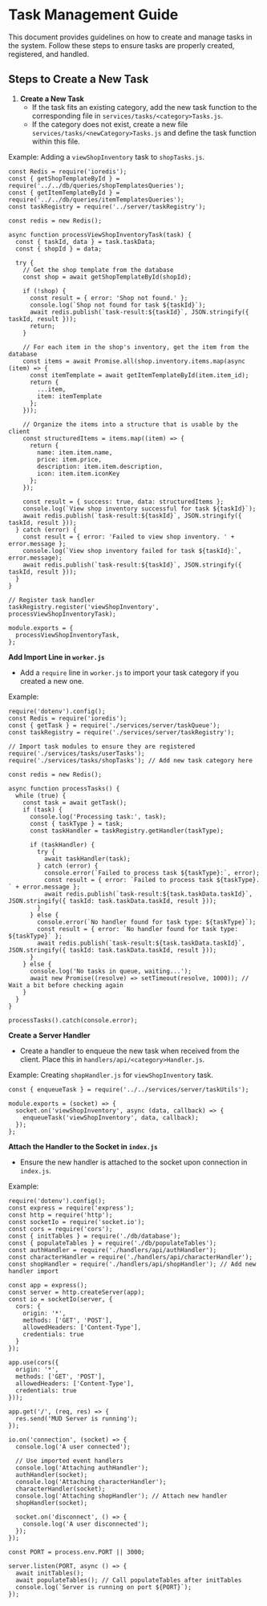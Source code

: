 # Task Management Guide 

This document provides guidelines on how to create and manage tasks in the system. Follow these steps to ensure tasks are properly created, registered, and handled. 

## Steps to Create a New Task 

1. **Create a New Task** 
	- If the task fits an existing category, add the new task function to the corresponding file in `services/tasks/<category>Tasks.js`. 
	- If the category does not exist, create a new file `services/tasks/<newCategory>Tasks.js` and define the task function within this file. 

Example: Adding a `viewShopInventory` task to `shopTasks.js`. 

```
const Redis = require('ioredis');
const { getShopTemplateById } = require('../../db/queries/shopTemplatesQueries');
const { getItemTemplateById } = require('../../db/queries/itemTemplatesQueries');
const taskRegistry = require('../server/taskRegistry');

const redis = new Redis();

async function processViewShopInventoryTask(task) {
  const { taskId, data } = task.taskData;
  const { shopId } = data;

  try {
    // Get the shop template from the database
    const shop = await getShopTemplateById(shopId);

    if (!shop) {
      const result = { error: 'Shop not found.' };
      console.log(`Shop not found for task ${taskId}`);
      await redis.publish(`task-result:${taskId}`, JSON.stringify({ taskId, result }));
      return;
    }

    // For each item in the shop's inventory, get the item from the database
    const items = await Promise.all(shop.inventory.items.map(async (item) => {
      const itemTemplate = await getItemTemplateById(item.item_id);
      return {
        ...item,
        item: itemTemplate
      };
    }));

    // Organize the items into a structure that is usable by the client
    const structuredItems = items.map((item) => {
      return {
        name: item.item.name,
        price: item.price,
        description: item.item.description,
        icon: item.item.iconKey
      };
    });

    const result = { success: true, data: structuredItems };
    console.log(`View shop inventory successful for task ${taskId}`);
    await redis.publish(`task-result:${taskId}`, JSON.stringify({ taskId, result }));
  } catch (error) {
    const result = { error: 'Failed to view shop inventory. ' + error.message };
    console.log(`View shop inventory failed for task ${taskId}:`, error.message);
    await redis.publish(`task-result:${taskId}`, JSON.stringify({ taskId, result }));
  }
}

// Register task handler
taskRegistry.register('viewShopInventory', processViewShopInventoryTask);

module.exports = {
  processViewShopInventoryTask,
};

```

**Add Import Line in `worker.js`**

- Add a `require` line in `worker.js` to import your task category if you created a new one.

Example:
```
require('dotenv').config();
const Redis = require('ioredis');
const { getTask } = require('./services/server/taskQueue');
const taskRegistry = require('./services/server/taskRegistry');

// Import task modules to ensure they are registered
require('./services/tasks/userTasks');
require('./services/tasks/shopTasks'); // Add new task category here

const redis = new Redis();

async function processTasks() {
  while (true) {
    const task = await getTask();
    if (task) {
      console.log('Processing task:', task);
      const { taskType } = task;
      const taskHandler = taskRegistry.getHandler(taskType);

      if (taskHandler) {
        try {
          await taskHandler(task);
        } catch (error) {
          console.error(`Failed to process task ${taskType}:`, error);
          const result = { error: `Failed to process task ${taskType}. ` + error.message };
          await redis.publish(`task-result:${task.taskData.taskId}`, JSON.stringify({ taskId: task.taskData.taskId, result }));
        }
      } else {
        console.error(`No handler found for task type: ${taskType}`);
        const result = { error: `No handler found for task type: ${taskType}` };
        await redis.publish(`task-result:${task.taskData.taskId}`, JSON.stringify({ taskId: task.taskData.taskId, result }));
      }
    } else {
      console.log('No tasks in queue, waiting...');
      await new Promise((resolve) => setTimeout(resolve, 1000)); // Wait a bit before checking again
    }
  }
}

processTasks().catch(console.error);

```

**Create a Server Handler**

- Create a handler to enqueue the new task when received from the client. Place this in `handlers/api/<category>Handler.js`.

Example: Creating `shopHandler.js` for `viewShopInventory` task.

```
const { enqueueTask } = require('../../services/server/taskUtils');

module.exports = (socket) => {
  socket.on('viewShopInventory', async (data, callback) => {
    enqueueTask('viewShopInventory', data, callback);
  });
};

```

**Attach the Handler to the Socket in `index.js`**

- Ensure the new handler is attached to the socket upon connection in `index.js`.

Example:

```
require('dotenv').config();
const express = require('express');
const http = require('http');
const socketIo = require('socket.io');
const cors = require('cors');
const { initTables } = require('./db/database');
const { populateTables } = require('./db/populateTables');
const authHandler = require('./handlers/api/authHandler');
const characterHandler = require('./handlers/api/characterHandler');
const shopHandler = require('./handlers/api/shopHandler'); // Add new handler import

const app = express();
const server = http.createServer(app);
const io = socketIo(server, {
  cors: {
    origin: '*',
    methods: ['GET', 'POST'],
    allowedHeaders: ['Content-Type'],
    credentials: true
  }
});

app.use(cors({
  origin: '*',
  methods: ['GET', 'POST'],
  allowedHeaders: ['Content-Type'],
  credentials: true
}));

app.get('/', (req, res) => {
  res.send('MUD Server is running');
});

io.on('connection', (socket) => {
  console.log('A user connected');

  // Use imported event handlers
  console.log('Attaching authHandler');
  authHandler(socket);
  console.log('Attaching characterHandler');
  characterHandler(socket);
  console.log('Attaching shopHandler'); // Attach new handler
  shopHandler(socket);

  socket.on('disconnect', () => {
    console.log('A user disconnected');
  });
});

const PORT = process.env.PORT || 3000;

server.listen(PORT, async () => {
  await initTables();
  await populateTables(); // Call populateTables after initTables
  console.log(`Server is running on port ${PORT}`);
});

```
